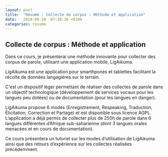 ```yaml
---
layout: post
title:  "Résumé : Collecte de corpus : Méthode et application"
date:   2018-06-20  07:38:36 +0100
categories: resume
---
```


## Collecte de corpus : Méthode et application 

Dans ce cours, je présenterai une méthode innovante pour collecter des corpus de parole, utilisant une application mobile, LigAikuma.

LigAikuma est une application pour smarthpones et tablettes facilitant la récolte de données langagières sur le terrain. 

C'est un dispositif léger permettant de réaliser des collectes de parole dans un objectif technologique (développement de services vocaux pour les langues peu dotées) ou de documentation (pour les langues en danger). 

LigAikuma propose 6 modes (Enregistrement, Respeaking, Traduction, Élicitation, Correction et Partage) et est disponible sous licence AGPL. L’application a déjà permis de collecter plus de 250h de parole dans 6 langues différentes d’Afrique sub-saharienne (dont 3 langues orales menacées et en cours de documentation).

Ce cours présentera un tutoriel sur les modes d’utilisation de LigAikuma ainsi que des retours d’expérience sur les collectes réalisées précédemment.